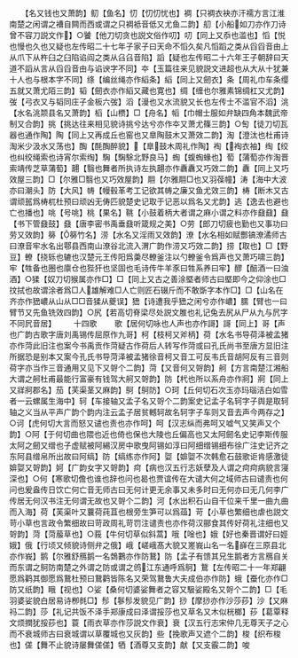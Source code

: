 <!-- { "loadSidebar": true } -->
　　【名又钱也又萧韵】鱽【鱼名】忉【忉忉忧也】裯【只裯衣袂亦汗襦方言江淮南楚之闲谓之褿自闗而西或谓之只裯袛音低又尤鱼二韵】舠【小船如刀亦作刀诗曾不容刀説文作】○饕【他刀切贪也説文俗作叨】叨【同上又忝也滥也】慆【悦也慢也久也又疑也左传昭二十七年子家子曰天命不慆久矣凡慆蹈之类从舀舀音由上从爪下从杵臼之臼陷谄阎之类从臽臽音陷】謟【疑也左传昭二十六年王子朝辞曰天道不謟从言从舀舀音由与谄谀字不同】夲【玉篇往来见貌説文进超也从大从十犹兼十人也与根本字不同】绦【编丝绳亦作縚条】縚【同上又劒衣】条【周礼巾车条缨五就又萧尤陌三韵】韬【劒衣亦作縚又藏也寛也】绸【缠也尔雅素锦绸杠又尤韵】弢【弓衣又与韬同庄子金板六弢】滔【漫也又水流貌又长也左传士不滥官不滔】洮【水名洮颒县名又萧韵】槄【山槚】□【舟名】幍【巾帽士服如弁缺四角本魏武帝制又合韵】挑【挑达往来相见貌诗挑兮达兮亦作夲又萧尤篠三韵】○匋【徒刀切瓦器也通作陶】陶【同上又再成丘也窑也又臯陶鼓木又萧效二韵】淘【澄汰也杜甫诗淘米少汲水又荡也】醄【酕醄醉貌】【臯鼓木周礼作陶】裪【裪衣袖】绹【绞也纠绞绳索也诗宵尔索绹】騊【騊駼北野良马】蜪【蝮蜪蝝也】萄【蒲萄亦作淘晋索靖传芝草蒲萄】翿【翳也舞者所执诗左执翿亦作纛纛又巧效二韵】纛【同上又巧效屋三韵】□【尔雅□翳也又巧效屋韵】翢【尔雅翢□也又羽葆幢】涛【海中大波亦曰潮头】防【大风】帱【幔毂革考工记欲其帱之廉又鱼尤效三韵】梼【断木又古谓顽嚚爲梼杌杜预曰顽凶无俦匹貌楚史记取于记恶以爲名又尤韵】逃【逸去也避也亡也播也】咷【号咷】桃【果名】鞉【小鼓着柄大者谓之麻小谓之料亦作鼗鼗】鼗【书下管鼗鼓】鼗【唐李密书禹垂鼗听箴规之美】○劳【郎刀切疲也勤也又事功曰劳又效韵】簩【簩竹名】涝【水名又淫雨又效韵】潦【水名相如赋酆镐潦潏师古曰潦音牢水名出鄠县西南山潦谷北流入渭广韵作涝又巧效二韵】捞【取也】□【野豆】轑【挠轹也辘也汉楚元王传阳爲羮尽轑釜注以勺轑釜令爲声也又萧巧啸三韵】牢【牲备也圈也廪仓也狴犴也坚固也毛诗传牛羊豕曰牲系养曰牢】醪【醅酒一曰浊酒】○猱【奴刀切猴属亦作□】□【同上又古之善涂塈者师古曰塈即今之仰涂也□抆拭也故谓涂者爲□人雄解难□人亡则匠石辍斤而不敢斲字本作□】□【山名在齐亦作峱嶩从山从□□音猱从夔误】峱【诗遭我乎峱之闲兮亦作嶩】臑【臂也一曰臂节又先鱼铣效四韵】○尻【若高切脊梁尽处説文脽也礼记兔去尻从尸从九与凥字不同凥音居】
　　十四歌
　　歌【居何切咏也人声也亦作謌】謌【同上】哥【声也广韵古歌字唐刘禹锡传屈原作九哥】柯【枝柯又斧柄】荷【水名书导荷泽被孟猪亦作菏此旧注也案今书禹贡作菏疑古作荷后人转写作菏或曰孔氏尚书至唐方显旧注所据恐是别本又案今孔氏书导菏泽被孟猪徐音柯又音工可反韦氏音胡阿反有三音则荷字亦当作三音通用又见下又哿个二韵】菏【又音何又哿韵】舸【方言南楚江湘船大谓之舸杜甫最能行富豪有钱驾大舸又哿韵】防【杙也所以系舟亦作牁】牁【同上又牂牁郡名】茄【芙渠茎又麻韵】鴚【鴚防】○珂【丘何切石次玉亦玛瑙洁白如雪者一云螺属生海中】轲【车接轴又孟子名又哿个二韵案史记孟子名轲字子舆是取轲轴之义当从平声广韵个韵内注云孟子居贫轗轲故名轲字子车则又音去声今两存之】○诃【虎何切大言而怒又谴也责也亦作呵】呵【汉志纵而弗呵又嘘气又笑声又个韵】○阿【于何切曲也隈也近也倚也保也大陵也丘偏高也又太阿劒名史记李斯传服太阿之劒又缯也子虚赋被阿緆汉房中歌曳阿锡如淳曰阿细缯锡细布徐广注史记齐之东阿县缯帛所出故曰阿缟】防【缟练亦作阿】娿【媕娿不次韩愈石鼓歌讵肯感激徒媕娿又哿韵】妸【广韵女字又哿韵】疴【病也汉五行志妖孽及人谓之疴疴病貌言寖深也】○何【寒歌切儋也谁也辞也问也曷也贾谊传在大谴大何之域师古曰谴责也何问也爰盎传日饮亡何亡音无师古曰无何计更无余事又未多时曰无何亦曰无几何李广传居无何汉书注无何谓无故也又哿个二韵】河【水出积石山自干位来千里一曲九曲而入海】荷【芙渠叶又蘘荷莼苴也根旁生笋可以爲葅】苛【小草也繁细也虐也説文苛小草也言政令繁细故曰苛政周礼苛罚注谴责也亦作荷汉郦食其传好荷礼注细也又哿韵】菏【菏菔草也】○莪【牛何切草似斜蒿】哦【唫也】娥【好也秦晋谓好曰娙娥】俄【行顷又倾貌诗侧弁之俄】峨【嵯峨髙大貌又嵳峩山名一名嶭在三原县北亦作峩】鹅【尔雅舒鴈鹅一名鵱鷜亦作防鵞】防【孟子有馈其兄生鹅者方言鴈自关而东谓之鴚防南楚之外谓之防或谓之鸧江东通呼爲鴚】鵞【左传昭二十一年郑翩愿爲鹳其御愿爲鵞杜预曰鵞鹳皆陈名又荣驾鵞鲁大夫成伯亦作防】蛾【蚕化亦作□防又纸韵】睋【视也】○娑【桑何切婆娑舞者之容又馺娑殿名又哿个二韵】□【毛羽婆娑貌白居易诗栁毵□】髿【鬖髿发貌见广韵】挱【摩挱亦作沙莎莏】沙【又麻祃二韵】莎【礼记共饭不泽手郑康成曰泽谓挼莎也又草名又木似桄榔】莏【葛覃释文烦撋犹挼莏也】蓑【雨衣草亦作莎説文作衰】衰【汉五行志宋仲几无尊天子之心而不衰城师古曰衰城谓以草覆城也又灰韵】些【挽歌声又遮个二韵】梭【织布梭也】傞【舞不止貌诗屡舞傞傞】牺【酒尊又支韵】献【又支霰二韵】唆
